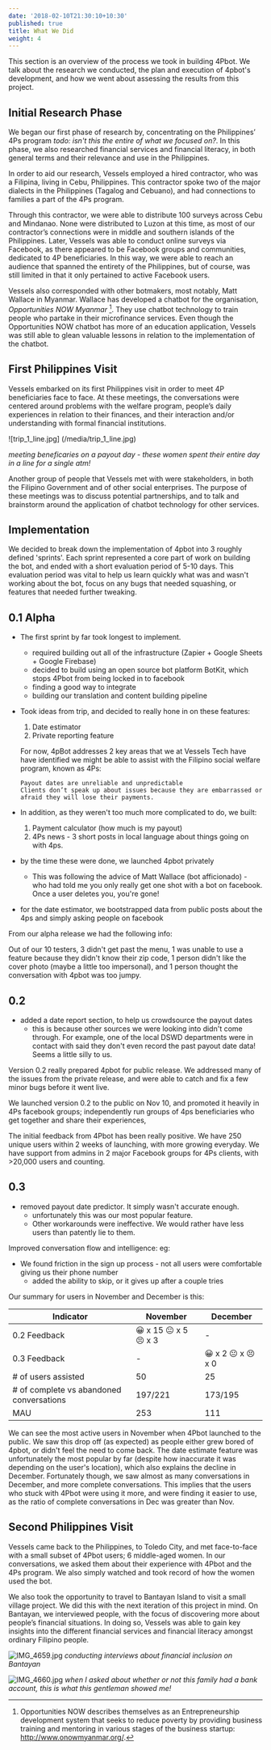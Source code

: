 ```yaml
---
date: '2018-02-10T21:30:10+10:30'
published: true
title: What We Did
weight: 4
---
```


This section is an overview of the process we took in building 4Pbot. We talk about the research we conducted, the plan and execution of 4pbot's development, and how we went about assessing the results from this project.



## Initial Research Phase

We began our first phase of research by, concentrating on the Philippines’ 4Ps program _todo: isn't this the entire of what we focused on?_. In this phase, we also researched financial services and financial literacy, in both general terms and their relevance and use in the Philippines.

In order to aid our research, Vessels employed a hired contractor, who was a Filipina, living in Cebu, Philippines. This contractor spoke two of the major dialects in the Philippines (Tagalog and Cebuano), and had connections to families a part of the 4Ps program.

Through this contractor, we were able to distribute 100 surveys across Cebu and Mindanao. None were distributed to Luzon at this time, as most of our contractor’s connections were in middle and southern islands of the Philippines. Later, Vessels was able to conduct online surveys via Facebook, as there appeared to be Facebook groups and communities, dedicated to 4P beneficiaries. In this way, we were able to reach an audience that spanned the entirety of the Philippines, but of course, was still limited in that it only pertained to active Facebook users.

Vessels also corresponded with other botmakers, most notably, Matt Wallace in Myanmar. Wallace has developed a chatbot for the organisation, _Opportunities NOW Myanmar_ [^9]. They use chatbot technology to train people who partake in their microfinance services. Even though the Opportunities NOW chatbot has more of an education application, Vessels was still able to glean valuable lessons in relation to the implementation of the chatbot.

## First Philippines Visit

Vessels embarked on its first Philippines visit in order to meet 4P beneficiaries face to face. At these meetings, the conversations were centered around problems with the welfare program, people’s daily experiences in relation to their finances, and their interaction and/or understanding with formal financial institutions.



![trip_1_line.jpg] (/media/trip_1_line.jpg)


_meeting beneficaries on a payout day - these women spent their entire day in a line for a single atm!_

Another group of people that Vessels met with were stakeholders, in both the Filipino Government and of other social enterprises. The purpose of these meetings was to discuss potential partnerships, and to talk and brainstorm around the application of chatbot technology for other services.



## Implementation

We decided to break down the implementation of 4pbot into 3 roughly defined 'sprints'. Each sprint represented a core part of work on building the bot, and ended with a short evaluation period of 5-10 days. This evaluation period was vital to help us learn quickly what was and wasn't working about the bot, focus on any bugs that needed squashing, or features that needed further tweaking.


## 0.1 Alpha

- The first sprint by far took longest to implement.
  - required building out all of the infrastructure (Zapier + Google Sheets + Google Firebase)
  - decided to build using an open source bot platform BotKit, which stops 4Pbot from being locked in to facebook
  - finding a good way to integrate
  - building our translation and content building pipeline
- Took ideas from trip, and decided to really hone in on these features:
  1. Date estimator
  2. Private reporting feature

  For now, 4pBot addresses 2 key areas that we at Vessels Tech have have identified we might be able to assist with the Filipino social welfare program, known as 4Ps:

      Payout dates are unreliable and unpredictable
      Clients don’t speak up about issues because they are embarrassed or afraid they will lose their payments.


- In addition, as they weren't too much more complicated to do, we built:
  1. Payment calculator (how much is my payout)
  2. 4Ps news - 3 short posts in local language about things going on with 4ps.

- by the time these were done, we launched 4pbot privately
  - This was following the advice of Matt Wallace (bot afficionado) - who had told me you only really get one shot with a bot on facebook. Once a user deletes you, you're gone!

- for the date estimator, we bootstrapped data from public posts about the 4ps and simply asking people on facebook

From our alpha release we had the following info:

Out of our 10 testers, 3 didn't get past the menu, 1 was unable to use a feature because they didn't know their zip code, 1 person didn't like the cover photo (maybe a little too impersonal), and 1 person thought the conversation with 4pbot was too jumpy.



## 0.2

- added a date report section, to help us crowdsource the payout dates
  - this is because other sources we were looking into didn't come through. For example, one of the local DSWD departments were in contact with said they don't even record the past payout date data! Seems a little silly to us.


Version 0.2 really prepared 4pbot for public release. We addressed many of the issues from the private release, and were able to catch and fix a few minor bugs before it went live.

We launched version 0.2 to the public on Nov 10, and promoted it heavily in 4Ps facebook groups; independently run groups of 4ps beneficiaries who get together and share their experiences,


The initial feedback from 4Pbot has been really positive. We have 250 unique users within 2 weeks of launching, with more growing everyday.
We have support from admins in 2 major Facebook groups for 4Ps clients, with >20,000 users and counting.


## 0.3

- removed payout date predictor. It simply wasn't accurate enough.
  - unfortunately this was our most popular feature.
  - Other workarounds were ineffective. We would rather have less users than patently lie to them.

Improved conversation flow and intelligence:
eg:
  - We found friction in the sign up process - not all users were comfortable giving us their phone number
    - added the ability to skip, or it gives up after a couple tries

Our summary for users in November and December is this:

|Indicator|November|December|
|---------|--------|--------|
|0.2 Feedback|😀 x 15 😐 x 5 😣 x 3  | - |
|0.3 Feedback | -  |😀 x 2 😐 x 😣 x 0|
|# of users assisted | 50| 25|
|# of complete vs abandoned conversations   |197/221   |173/195
|MAU   |253   |111   |

We can see the most active users in November when 4Pbot launched to the public. We saw this drop off (as expected) as people either grew bored of 4pbot, or didn't feel the need to come back. The date estimate feature was unfortunately the most popular by far (despite how inaccurate it was depending on the user's location), which also explains the decline in December.  Fortunately though, we saw almost as many conversations in December, and more complete conversations. This implies that the users who stuck with 4Pbot were using it more, and were finding it easier to use, as the ratio of complete conversations in Dec was greater than Nov.



## Second Philippines Visit

Vessels came back to the Philippines, to Toledo City,  and met face-to-face with a small subset of 4Pbot users; 6 middle-aged women. In our conversations, we asked them about their experience with 4Pbot and the 4Ps program. We also simply watched and took record of how the women used the bot.

We also took the opportunity to travel to Bantayan Island to visit a small village project. We did this with the next iteration of this project in mind. On Bantayan, we interviewed people, with the focus of discovering more about people’s financial situations. In doing so, Vessels was able to gain key insights into the different financial services and financial literacy amongst ordinary Filipino people.


![IMG_4659.jpg]({{site.baseurl}}/media/IMG_4659.jpg)
_conducting interviews about financial inclusion on Bantayan_

![IMG_4660.jpg]({{site.baseurl}}/media/IMG_4660.jpg)
_when I asked about whether or not this family had a bank account, this is what this gentleman showed me!_


[^9]:  Opportunities NOW describes themselves as an Entrepreneurship development system that seeks to reduce poverty by providing business training and mentoring in various stages of the business startup: <http://www.onowmyanmar.org/>.
